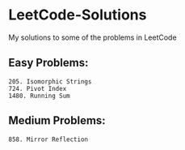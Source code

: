 # LeetCode-Solutions
My solutions to some of the problems in LeetCode

## Easy Problems:
    205. Isomorphic Strings
    724. Pivot Index
    1480. Running Sum

## Medium Problems:
    858. Mirror Reflection